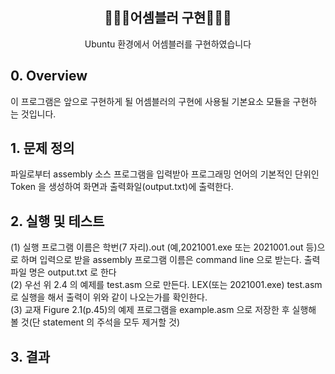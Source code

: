  <div align="center">
<h2> 🧑🏻‍💻어셈블러 구현🧑🏻‍💻 </h2>
Ubuntu 환경에서 어셈블러를 구현하였습니다
</div>

<h2>0. Overview</h2>
이 프로그램은 앞으로 구현하게 될 어셈블러의 구현에 사용될 기본요소 모듈을 구현하
는 것입니다.

<h2>1. 문제 정의</h2>
파일로부터 assembly 소스 프로그램을 입력받아 프로그래밍 언어의 기본적인 단위인
Token 을 생성하여 화면과 출력화일(output.txt)에 출력한다.

<h2>2. 실행 및 테스트</h2>
(1) 실행 프로그램 이름은 학번(7 자리).out (예,2021001.exe 또는 2021001.out 등)으로
하며 입력으로 받을 assembly 프로그램 이름은 command line 으로 받는다. 출력파일 명은 output.txt 로 한다<br>
(2) 우선 위 2.4 의 예제를 test.asm 으로 만든다. 
LEX(또는 2021001.exe) test.asm 로 실행을 해서 출력이 위와 같이 나오는가를 확인한다.<br>
(3) 교재 Figure 2.1(p.45)의 예제 프로그램을 example.asm 으로 저장한 후 실행해 볼 것(단 statement 의 주석을 모두 제거할 것)

<h2>3. 결과 </h2>
